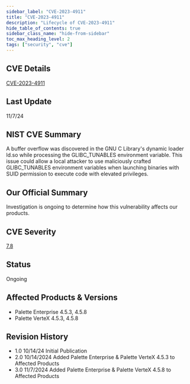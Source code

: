 ```yaml
---
sidebar_label: "CVE-2023-4911"
title: "CVE-2023-4911"
description: "Lifecycle of CVE-2023-4911"
hide_table_of_contents: true
sidebar_class_name: "hide-from-sidebar"
toc_max_heading_level: 2
tags: ["security", "cve"]
---
```


## CVE Details

[CVE-2023-4911](https://nvd.nist.gov/vuln/detail/CVE-2023-4911)

## Last Update

11/7/24

## NIST CVE Summary

A buffer overflow was discovered in the GNU C Library's dynamic loader ld.so while processing the GLIBC_TUNABLES
environment variable. This issue could allow a local attacker to use maliciously crafted GLIBC_TUNABLES environment
variables when launching binaries with SUID permission to execute code with elevated privileges.

## Our Official Summary

Investigation is ongoing to determine how this vulnerability affects our products.

## CVE Severity

[7.8](https://nvd.nist.gov/vuln/detail/CVE-2023-4911)

## Status

Ongoing

## Affected Products & Versions

- Palette Enterprise 4.5.3, 4.5.8
- Palette VerteX 4.5.3, 4.5.8

## Revision History

- 1.0 10/14/24 Initial Publication
- 2.0 10/14/2024 Added Palette Enterprise & Palette VerteX 4.5.3 to Affected Products
- 3.0 11/7/2024 Added Palette Enterprise & Palette VerteX 4.5.8 to Affected Products